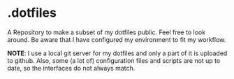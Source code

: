 # .dotfiles

A Repository to make a subset of my dotfiles public. Feel free to look around. Be aware that I have configured my environment to fit my workflow.

**NOTE**: I use a local git server for my dotfiles and only a part of it is uploaded to github. Also, some (a lot of) configuration files and scripts are not up to date, so the interfaces do not always match.
